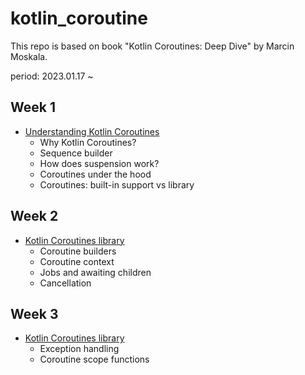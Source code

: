 # kotlin_coroutine

This repo is based on book "Kotlin Coroutines: Deep Dive" by Marcin Moskala.

period: 2023.01.17 ~

## Week 1 

- [Understanding Kotlin Coroutines](week1.md)
    - Why Kotlin Coroutines?
    - Sequence builder
    - How does suspension work?
    - Coroutines under the hood
    - Coroutines: built-in support vs library

## Week 2

- [Kotlin Coroutines library](week2.md)
  - Coroutine builders
  - Coroutine context
  - Jobs and awaiting children
  - Cancellation

## Week 3

- [Kotlin Coroutines library](week3.md)
  - Exception handling
  - Coroutine scope functions

